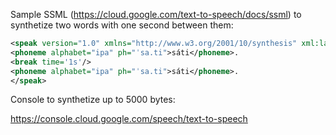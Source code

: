 Sample SSML (https://cloud.google.com/text-to-speech/docs/ssml) to synthetize two words with one second between them:

```xml
<speak version="1.0" xmlns="http://www.w3.org/2001/10/synthesis" xml:lang="pt-BR">
<phoneme alphabet="ipa" ph="ˈsa.ti">sáti</phoneme>.
<break time='1s'/>
<phoneme alphabet="ipa" ph="ˈsa.ti">sáti</phoneme>.
</speak>
```

Console to synthetize up to 5000 bytes:

https://console.cloud.google.com/speech/text-to-speech